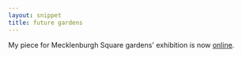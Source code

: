 ```yaml
---
layout: snippet
title: future gardens
---
```


My piece for Mecklenburgh Square gardens' exhibition is now [online](https://futuregardens.org.uk/).
